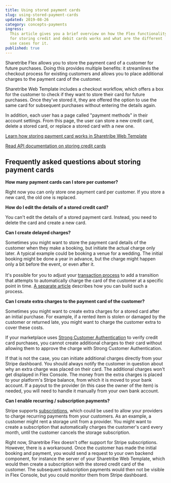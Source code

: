 ```yaml
---
title: Using stored payment cards
slug: using-stored-payment-cards
updated: 2019-08-26
category: concepts-payments
ingress:
  This article gives you a brief overview on how the Flex functionality
  for storing credit and debit cards works and what are the different
  use cases for it.
published: true
---
```


Sharetribe Flex allows you to store the payment card of a customer for
future purchases. Doing this provides multiple benefits: it streamlines
the checkout process for existing customers and allows you to place
additional charges to the payment card of the customer.

Sharetribe Web Template includes a checkout workflow, which offers a box
for the customer to check if they want to store their card for future
purchases. Once they've stored it, they are offered the option to use
the same card for subsequent purchases without entering the details
again.

In addition, each user has a page called "payment methods" in their
account settings. From this page, the user can store a new credit card,
delete a stored card, or replace a stored card with a new one.

[Learn how storing payment card works in Sharetribe Web Template](/how-to/save-payment-card/)

[Read API documentation on storing credit cards](https://www.sharetribe.com/api-reference/marketplace.html#stripe-customer)

## Frequently asked questions about storing payment cards

**How many payment cards can I store per customer?**

Right now you can only store one payment card per customer. If you store
a new card, the old one is replaced.

**How do I edit the details of a stored credit card?**

You can't edit the details of a stored payment card. Instead, you need
to delete the card and create a new card.

**Can I create delayed charges?**

Sometimes you might want to store the payment card details of the
customer when they make a booking, but initiate the actual charge only
later. A typical example could be booking a venue for a wedding. The
initial booking might be done a year in advance, but the charge might
happen only a bit before the event, or even after it. \
 \
It's possible for you to adjust your [transaction process](/concepts/transaction-process/)
to add a transition that attempts to automatically charge the card of the
customer at a specific point in time. [A separate article](/concepts/off-session-payments-in-transaction-process/)
describes how you can build such a process.

**Can I create extra charges to the payment card of the customer?**

Sometimes you might want to create extra charges for a stored card after
an initial purchase. For example, if a rented item is stolen or damaged
by the customer or returned late, you might want to charge the customer
extra to cover these costs.

If your marketplace uses
[Strong Customer Authentication](/concepts/strong-customer-authentication/)
to verify credit card purchases, you cannot create additional charges to
their card without allowing them to approve the charge with Strong
Customer Authentication.

If that is not the case, you can initiate additional charges directly
from your Stripe dashboard. You should always notify the customer in
question about why an extra charge was placed on their card. The
additional charges won't get displayed in Flex Console. The money from
the extra charges is placed to your platform's Stripe balance, from
which it is moved to your bank account. If a payout to the provider (in
this case the owner of the item) is needed, you will need to handle it
manually from your own bank account.

**Can I enable recurring / subscription payments?**

Stripe supports
[subscriptions](https://stripe.com/docs/connect/subscriptions), which
could be used to allow your providers to charge recurring payments from
your customers. As an example, a customer might rent a storage unit from
a provider. You might want to create a subscription that automatically
charges the customer's card every month, until the customer cancels the
storage subscription.

Right now, Sharetribe Flex doesn't offer support for Stripe
subscriptions. However, there is a workaround. Once the customer has
made the initial booking and payment, you would send a request to your
own backend component, for instance the server of your Sharetribe Web
Template, which would then create a subscription with the stored credit
card of the customer. The subsequent subscription payments would then
not be visible in Flex Console, but you could monitor them from Stripe
dashboard.
